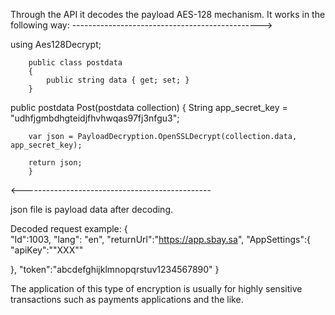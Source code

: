 ﻿Through the API it decodes the payload AES-128 mechanism.
It works in the following way:
----------------------------------------------->


<form action="https://mycoolapp.com/Post" method="POST" accept-charset='utf-8'>
<input type='hidden' name='data' value="PZZDt4FMG5ROVen3bSKJ7zQvF_V5cNRCmn0pfhGzKCIS0OcNcq6WlSXmUPluqY"/>
</form>






using Aes128Decrypt;

        public class postdata
        {
            public string data { get; set; }
        }

 public postdata Post(postdata collection)
        {
        String app_secret_key = "udhfjgmbdhgteidjfhvhwqas97fj3nfgu3";
        
        var json = PayloadDecryption.OpenSSLDecrypt(collection.data, app_secret_key); 

        return json;
        }
<-----------------------------------------------

json file is payload data after decoding.



Decoded request example:
{  
   "Id":1003,
   "lang": "en",
   "returnUrl":"https://app.sbay.sa",
   "AppSettings":{  
      "apiKey":"\"XXX\""
   
   },
   "token":"abcdefghijklmnopqrstuv1234567890"
}


The application of this type of encryption is usually for highly sensitive transactions such as payments applications and the like.